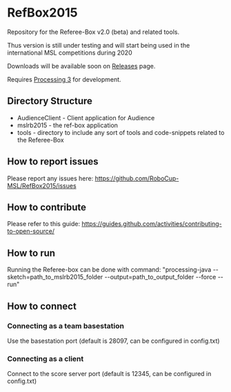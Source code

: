 # RefBox2015
Repository for the Referee-Box v2.0 (beta) and related tools.

Thus version is still under testing and will start being used in the international MSL competitions during 2020

Downloads will be available soon on [Releases](https://github.com/RoboCup-MSL/RefBox2015/releases) page.

Requires [Processing 3](https://processing.org/download/?processing) for development.

## Directory Structure
* AudienceClient - Client application for Audience
* mslrb2015 - the ref-box application
* tools - directory to include any sort of tools and code-snippets related to the Referee-Box

## How to report issues
Please report any issues here: https://github.com/RoboCup-MSL/RefBox2015/issues

## How to contribute
Please refer to this guide: https://guides.github.com/activities/contributing-to-open-source/

## How to run
Running the Referee-box can be done with command: 
"processing-java --sketch=path_to_mslrb2015_folder --output=path_to_output_folder --force --run"

## How to connect

### Connecting as a team basestation

Use the basestation port (default is 28097, can be configured in config.txt)

### Connecting as a client

Connect to the score server port (default is 12345, can be configured in config.txt)
